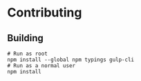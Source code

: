 # Contributing

## Building

```shell
# Run as root
npm install --global npm typings gulp-cli
# Run as a normal user
npm install
```
